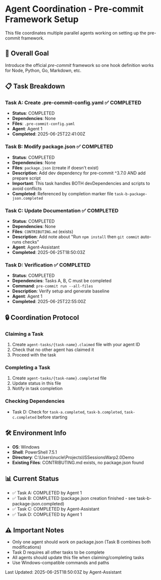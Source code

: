 # Agent Coordination - Pre-commit Framework Setup

This file coordinates multiple parallel agents working on setting up the pre-commit framework.

## 🎯 Overall Goal
Introduce the official *pre-commit* framework so one hook definition works for Node, Python, Go, Markdown, etc.

## 📋 Task Breakdown

### Task A: Create .pre-commit-config.yaml ✅ COMPLETED
- **Status**: COMPLETED
- **Dependencies**: None
- **Files**: `.pre-commit-config.yaml`
- **Agent**: Agent 1
- **Completed**: 2025-06-25T22:41:00Z

### Task B: Modify package.json ✅ COMPLETED
- **Status**: COMPLETED
- **Dependencies**: None
- **Files**: `package.json` (create if doesn't exist)
- **Description**: Add dev dependency for pre-commit ^3.7.0 AND add prepare script
- **Important**: This task handles BOTH devDependencies and scripts to avoid conflicts
- **Completed**: Referenced by completion marker file `task-b-package-json.completed`

### Task C: Update Documentation ✅ COMPLETED
- **Status**: COMPLETED
- **Dependencies**: None
- **Files**: `CONTRIBUTING.md` (exists)
- **Description**: Add note about "Run `npm install` then `git commit` auto-runs checks"
- **Agent**: Agent-Assistant
- **Completed**: 2025-06-25T18:50:03Z

### Task D: Verification ✅ COMPLETED
- **Status**: COMPLETED
- **Dependencies**: Tasks A, B, C must be completed
- **Command**: `pre-commit run --all-files`
- **Description**: Verify setup and generate baseline
- **Agent**: Agent 1
- **Completed**: 2025-06-25T22:55:00Z

## 🔒 Coordination Protocol

### Claiming a Task
1. Create `agent-tasks/{task-name}.claimed` file with your agent ID
2. Check that no other agent has claimed it
3. Proceed with the task

### Completing a Task
1. Create `agent-tasks/{task-name}.completed` file
2. Update status in this file
3. Notify in task completion

### Checking Dependencies
- Task D: Check for `task-a.completed`, `task-b.completed`, `task-c.completed` before starting

## 🛠️ Environment Info
- **OS**: Windows
- **Shell**: PowerShell 7.5.1
- **Directory**: C:\Users\nucle\Projects\ISSessionsWarp2.0Demo
- **Existing Files**: CONTRIBUTING.md exists, no package.json found

## 📊 Current Status
- ✅ Task A: COMPLETED by Agent 1
- ✅ Task B: COMPLETED (package.json creation finished - see task-b-package-json.completed)
- ✅ Task C: COMPLETED by Agent-Assistant
- ✅ Task D: COMPLETED by Agent 1

## ⚠️ Important Notes
- Only one agent should work on package.json (Task B combines both modifications)
- Task D requires all other tasks to be complete
- All agents should update this file when claiming/completing tasks
- Use Windows-compatible commands and paths

Last Updated: 2025-06-25T18:50:03Z by Agent-Assistant
